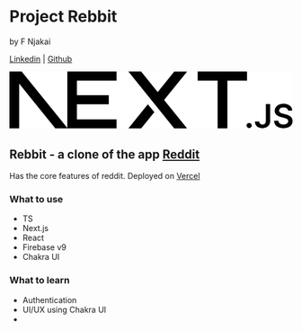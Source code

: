 # Project Rebbit

by F Njakai

[Linkedin](https://www.linkedin.com/in/fnjakai)  |  [Github](https://www.github.com/brk-a)

<img src="./reddit_clone/public/next.svg" alt="screenshot"/>

## Rebbit - a clone of the app [Reddit](https://www.reddit.com)
Has the core features of reddit. Deployed on [Vercel]()

### What to use
* TS
* Next.js
* React
* Firebase v9
* Chakra UI


### What to learn
* Authentication
* UI/UX using Chakra UI
* 

